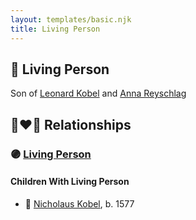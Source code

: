 ```yaml
---
layout: templates/basic.njk
title: Living Person
---
```

## 🔵 Living Person

Son of [Leonard Kobel](/people/3/3731471) and [Anna Reyschlag](/people/1/11719006)

## 👩‍❤️‍👨 Relationships

### 🟣 [Living Person](/people/7/702138)

#### Children With Living Person
* 🔵 [Nicholaus Kobel](/people/4/41497852), b. 1577